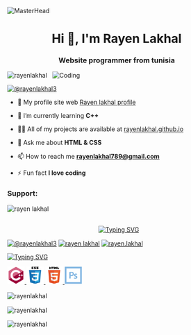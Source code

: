 ![MasterHead](https://visme.co/blog/wp-content/uploads/powerpoint-animation-how-to-add-animation-to-powerpoint.gif)

<h1 align="center">Hi 👋, I'm Rayen Lakhal</h1>
<h3 align="center">Website programmer from tunisia</h3>

<img align="right" alt="Coding" width="400" src="https://i.pinimg.com/originals/e4/26/70/e426702edf874b181aced1e2fa5c6cde.gif">

<p align="left"> <img src="https://komarev.com/ghpvc/?username=rayenlakhal&label=Profile%20views&color=0e75b6&style=flat" alt="rayenlakhal" /> </p>

<p align="left"> <a href="https://twitter.com/@rayenlakhal3" target="blank"><img src="https://img.shields.io/twitter/follow/@rayenlakhal3?logo=twitter&style=for-the-badge" alt="@rayenlakhal3" /></a> </p>

- 👨 My profile site web [Rayen lakhal profile](https://rayenlakhal.github.io/)

- 🌱 I’m currently learning **C++**

- 👨‍💻 All of my projects are available at [rayenlakhal.github.io](rayenlakhal.github.io)

- 💬 Ask me about **HTML & CSS**

- 📫 How to reach me **rayenlakhal789@gmail.com**

- ⚡ Fun fact **I love coding**

<h3 align="left">Support:</h3>
<p><a href="https://www.buymeacoffee.com/rayen lakhal"> <img align="left" src="https://cdn.buymeacoffee.com/buttons/v2/default-yellow.png" height="50" width="210" alt="rayen lakhal" /></a></p><br><br>

[![Typing SVG](https://readme-typing-svg.herokuapp.com?font=Poppins&size=30&color=F7F7F7&lines=%E2%98%8E%EF%B8%8F+Connect+with+me%3A)](https://git.io/typing-svg)
<p align="left">
<a href="https://twitter.com/@rayenlakhal3" target="blank"><img align="center" src="https://raw.githubusercontent.com/rahuldkjain/github-profile-readme-generator/master/src/images/icons/Social/twitter.svg" alt="@rayenlakhal3" height="30" width="40" /></a>
<a href="https://fb.com/rayen.lakhal.794" target="blank"><img align="center" src="https://raw.githubusercontent.com/rahuldkjain/github-profile-readme-generator/master/src/images/icons/Social/facebook.svg" alt="rayen lakhal" height="30" width="40" /></a>
<a href="https://instagram.com/rayen.lakhal" target="blank"><img align="center" src="https://raw.githubusercontent.com/rahuldkjain/github-profile-readme-generator/master/src/images/icons/Social/instagram.svg" alt="rayen.lakhal" height="30" width="40" /></a>
</p>

[![Typing SVG](https://readme-typing-svg.herokuapp.com?font=Poppins&size=30&color=F7F7F7&lines=%F0%9F%94%A7+Languages+and+Tools%3A)](https://git.io/typing-svg)
<p align="left"> <a href="https://www.w3schools.com/cpp/" target="_blank" rel="noreferrer"> <img src="https://raw.githubusercontent.com/devicons/devicon/master/icons/cplusplus/cplusplus-original.svg" alt="cplusplus" width="40" height="40"/> </a> <a href="https://www.w3schools.com/css/" target="_blank" rel="noreferrer"> <img src="https://raw.githubusercontent.com/devicons/devicon/master/icons/css3/css3-original-wordmark.svg" alt="css3" width="40" height="40"/> </a> <a href="https://www.w3.org/html/" target="_blank" rel="noreferrer"> <img src="https://raw.githubusercontent.com/devicons/devicon/master/icons/html5/html5-original-wordmark.svg" alt="html5" width="40" height="40"/> </a> <a href="https://www.photoshop.com/en" target="_blank" rel="noreferrer"> <img src="https://raw.githubusercontent.com/devicons/devicon/master/icons/photoshop/photoshop-line.svg" alt="photoshop" width="40" height="40"/> </a> </p>

<p><img align="center" src="https://github-readme-stats.vercel.app/api/top-langs?username=rayenlakhal&show_icons=true&theme=tokyonight&locale=en&layout=compact" alt="rayenlakhal" /></p>

<p><img align="center" src="https://github-readme-stats.vercel.app/api?username=rayenlakhal&show_icons=true&theme=tokyonight&locale=en" alt="rayenlakhal" /></p>

<p><img align="center" src="https://github-readme-streak-stats.herokuapp.com/?user=rayenlakhal&theme=tokyonight" alt="rayenlakhal" /></p>
